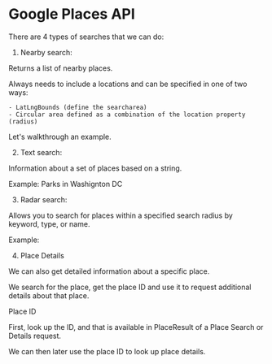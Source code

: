 # Google Places API

There are 4 types of searches that we can do:

1. Nearby search: 

Returns a list of nearby places. 

Always needs to include a locations and can be specified in one of two ways:

	- LatLngBounds (define the searcharea)
	- Circular area defined as a combination of the location property (radius)


Let's walkthrough an example. 

2. Text search:

Information about a set of places based on a string. 

Example: Parks in Washignton DC

3. Radar search:

Allows you to search for places within a specified search radius by keyword, type, or name.

Example: 

4. Place Details

We can also get detailed information about a specific place.

We search for the place, get the place ID and use it to request additional details about that place. 

Place ID

First, look up the ID, and that is available in PlaceResult of a Place Search or Details request. 

We can then later use the place ID to look up place details.   





